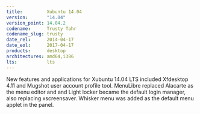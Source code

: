 ```yaml
---
title:         Xubuntu 14.04
version:       "14.04"
version_point: 14.04.2
codename:      Trusty Tahr
codename_slug: trusty
date_rel:      2014-04-17
date_eol:      2017-04-17
products:      desktop
architectures: amd64,i386
lts:           lts
---
```


New features and applications for Xubuntu 14.04 LTS included Xfdesktop 4.11 and Mugshot user account profile tool. MenuLibre replaced Alacarte as the menu editor and and Light locker became the default login manager, also replacing xscreensaver. Whisker menu was added as the default menu applet in the panel.

